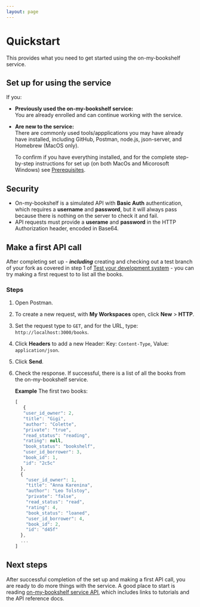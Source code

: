 ```yaml
---
layout: page
---
```


# Quickstart

This provides what you need to get started using the on-my-bookshelf service.


## Set up for using the service

If you:

* **Previously used the on-my-bookshelf service:**<br>
You are already enrolled and can continue working with the service. 

* **Are new to the service:**<br>
  There are commonly used tools/appplications you may have already have installed, including GitHub, Postman, node.js, json-server, and Homebrew (MacOS only). 
  
  To confirm if you have everything installed, and for the complete step-by-step instructions for set up (on both MacOs and Micorosoft Windows) see [Prerequisites](../tutorials/prereqs.md).

## Security

* On-my-bookshelf is a simulated API with **Basic Auth** authentication, which requires a **username** and **password**, but it will always pass because there is nothing on the server to check it and fail.
* API requests must provide a **userame** and **password** in the HTTP Authorization header, encoded in Base64.

## Make a first API call

After completing set up - ***including*** creating and checking out a test branch of your fork as covered in step 1 of [Test your development system](../tutorials/prereqs.md/#test-your-development-system) - you can try making a first request to to list all the books.

### Steps
1. Open Postman.
1. To create a new request, with **My Workspaces** open, click **New** &gt; **HTTP**.
3. Set the request type to `GET`, and for the URL, type: `http://localhost:3000/books`.
4. Click **Headers** to add a new Header: Key: `Content-Type`, Value: `application/json`.
5. Click **Send**.
6. Check the response. If successful, there is a list of all the books from the on-my-bookshelf service. 

   **Example** The first two books:
   

   ```js
   [   
      {
      "user_id_owner": 2,
      "title": "Gigi",
      "author": "Colette",
      "private": "true",
      "read_status": "reading",
      "rating": null,
      "book_status": "bookshelf",
      "user_id_borrower": 3,
      "book_id": 1,
      "id": "2c5c"
     },
     {
       "user_id_owner": 1,
       "title": "Anna Karenina",
       "author": "Leo Tolstoy",
       "private": "false",
       "read_status": "read",
       "rating": 4,
       "book_status": "loaned",
       "user_id_borrower": 4,
       "book_id": 2,
       "id": "d45f"
     },
     ...
   ]
   ```

## Next steps 

After successful completion of the set up and making a first API call, you are ready to do more things with the service. A good place to start is reading [on-my-bookshelf service API](../index.md), which includes links to tutorials and the API reference docs.